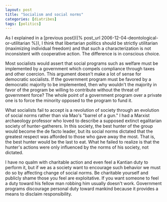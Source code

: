 ```yaml
---
layout: post
title: "Socialism and social norms"
categories: [diatribes]
tags: [politics]
---
```

As I explained in a [previous post]({% post_url 2006-12-04-deontological-or-utilitarian %}), I think that libertarian politics should be strictly utilitarian (maximizing individual freedom) and that such a characterization is not inconsistent with cooperative action. The difference is in conscious choice.

Most socialists would assert that social programs such as welfare must be implemented by a government which compels compliance through taxes and other coercion. This argument doesn't make a lot of sense for democratic socialists. If the government program must be favored by a democratic majority to be implemented, then why wouldn't the majority in favor of the program be willing to contribute without the threat of government force? The whole point of a government program over a private one is to force the minority opposed to the program to fund it.

What socialists fail to accept is a revolution of society through an evolution of social norms rather than via Mao's "barrel of a gun." I had a Marxist archaeology professor who loved to describe a supposed extinct egalitarian society of hunter-gatherers. In this society, the best hunter of the group would become the de facto leader, but its social norms dictated that the greatest respect was afforded to those who gave away the most. That is, the best hunter would be the last to eat. What he failed to realize is that the hunter's actions were only influenced by the norms of his society, not dictated.

I have no qualm with charitable action and even feel a Kantian duty to perform it, but if we as a society want to encourage such behavior we must do so by affecting change of social norms. Be charitable yourself and publicly shame those you feel are exploitative. If you want someone to feel a duty toward his fellow man robbing him usually doesn't work. Government programs discourage personal duty toward mankind because it provides a means to disclaim responsibility.
